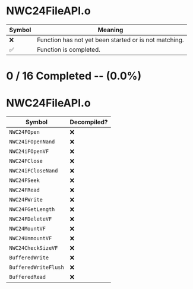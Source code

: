 # NWC24FileAPI.o
| Symbol | Meaning 
| ------------- | ------------- 
| :x: | Function has not yet been started or is not matching. 
| :white_check_mark: | Function is completed. 


# 0 / 16 Completed -- (0.0%)
# NWC24FileAPI.o
| Symbol | Decompiled? |
| ------------- | ------------- |
| `NWC24FOpen` | :x: |
| `NWC24iFOpenNand` | :x: |
| `NWC24iFOpenVF` | :x: |
| `NWC24FClose` | :x: |
| `NWC24iFCloseNand` | :x: |
| `NWC24FSeek` | :x: |
| `NWC24FRead` | :x: |
| `NWC24FWrite` | :x: |
| `NWC24FGetLength` | :x: |
| `NWC24FDeleteVF` | :x: |
| `NWC24MountVF` | :x: |
| `NWC24UnmountVF` | :x: |
| `NWC24CheckSizeVF` | :x: |
| `BufferedWrite` | :x: |
| `BufferedWriteFlush` | :x: |
| `BufferedRead` | :x: |
